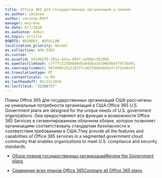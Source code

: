 ```yaml
---
title: Office 365 для государственных организаций и планов
ms.author: cmcatee
author: cmcatee-MSFT
manager: mnirkhe
ms.date: 8/7/2018
ms.audience: Admin
ms.topic: article
ROBOTS: NOINDEX, NOFOLLOW
localization_priority: Normal
ms.collection: Adm_O365
ms.custom: ''
ms.assetid: 541063f0-181a-4d1a-895f-ea90ec3b29bb
ms.openlocfilehash: c7fffc223bbb89d5ab4d6a1e290b9b6f7df3bd91
ms.sourcegitcommit: 9d78905c512192ffc4675468abd2efc5f2e4baf4
ms.translationtype: MT
ms.contentlocale: ru-RU
ms.lasthandoff: 04/23/2019
ms.locfileid: "32388727"
---
```

<span data-ttu-id="eaa29-102">Планы Office 365 для государственных организаций США рассчитаны на уникальные потребности организаций в США.</span><span class="sxs-lookup"><span data-stu-id="eaa29-102">Office 365 U.S. Government plans are designed for the unique needs of U.S. government organizations.</span></span> <span data-ttu-id="eaa29-103">Они предоставляют все функции и возможности Office 365 Services в сегментированном облачном облаке, которое позволяет организациям соответствовать стандартам безопасности и соответствия требованиям в США.</span><span class="sxs-lookup"><span data-stu-id="eaa29-103">They provide all the features and capabilities of Office 365 services in a segmented government cloud community that enables organizations to meet U.S. compliance and security standards.</span></span>
  
- [<span data-ttu-id="eaa29-104">Обзор планов государственных организаций</span><span class="sxs-lookup"><span data-stu-id="eaa29-104">Review the Government plans</span></span>](https://products.office.com/government/compare-office-365-government-plans)
    
- [<span data-ttu-id="eaa29-105">Сравнение всех планов Office 365</span><span class="sxs-lookup"><span data-stu-id="eaa29-105">Compare all Office 365 plans</span></span>](https://products.office.com/business/compare-more-office-365-for-business-plans)
    

